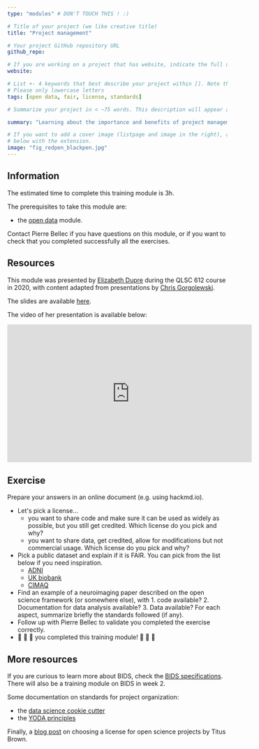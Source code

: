 ```yaml
---
type: "modules" # DON'T TOUCH THIS ! :)

# Title of your project (we like creative title)
title: "Project management"

# Your project GitHub repository URL
github_repo:

# If you are working on a project that has website, indicate the full url including "https://" below or leave it empty.
website:

# List +- 4 keywords that best describe your project within []. Note that the project summary also involves a number of key words. Those are listed on top of the [github repository](https://github.com/PSY6983-2021/project_template), click `manage topics`.
# Please only lowercase letters
tags: [open data, fair, license, standards]

# Summarize your project in < ~75 words. This description will appear at the top of your page and on the list page with other projects..

summary: "Learning about the importance and benefits of project management adhering to community standards to achieve shareable science."

# If you want to add a cover image (listpage and image in the right), add it to your directory and indicate the name
# below with the extension.
image: "fig_redpen_blackpen.jpg"
---
```

<!-- This is an html comment and this won't appear in the rendered page. You are now editing the "content" area, the core of your description. Everything that you can do in markdown is allowed below. We added a couple of comments to guide your through documenting your progress. -->

## Information

The estimated time to complete this training module is 3h.

The prerequisites to take this module are:
 * the [open data](/modules/open_data) module.

Contact Pierre Bellec if you have questions on this module, or if you want to check that you completed successfully all the exercises.

## Resources
This module was presented by [Elizabeth Dupre](https://elizabeth-dupre.com/#/) during the QLSC 612 course in 2020, with content adapted from presentations by [Chris Gorgolewski](https://twitter.com/chrisgorgo).

The slides are available [here](https://github.com/neurodatascience/course-materials-2020/blob/master/lectures/13-may/01-standards-for-project-management/NDS2020_ShareableScience.pdf).

The video of her presentation is available below:
<iframe width="560" height="315" src="https://www.youtube.com/embed/aBMc8bgSK6o" title="YouTube video player" frameborder="0" allow="accelerometer; autoplay; clipboard-write; encrypted-media; gyroscope; picture-in-picture" allowfullscreen></iframe>


## Exercise

Prepare your answers in an online document (e.g. using hackmd.io).
 * Let's pick a license...
   * you want to share code and make sure it can be used as widely as possible, but you still get credited. Which license do you pick and why?
   * you want to share data, get credited, allow for modifications but not commercial usage. Which license do you pick and why?
 * Pick a public dataset and explain if it is FAIR. You can pick from the list below if you need inspiration.
   * [ADNI](http://adni.loni.usc.edu/)
   * [UK biobank](https://www.ukbiobank.ac.uk/)
   * [CIMAQ](http://www.cima-q.ca/en/home/)
 * Find an example of a neuroimaging paper described on the open science framework (or somewhere else), with 1. code available? 2. Documentation for data analysis available? 3. Data available? For each aspect, summarize briefly the standards followed (if any).
 * Follow up with Pierre Bellec to validate you completed the exercise correctly.
 * :tada: :tada: :tada: you completed this training module! :tada: :tada: :tada:

## More resources

If you are curious to learn more about BIDS, check the [BIDS specifications](https://bids-specification.readthedocs.io/en/stable/). There will also be a training module on BIDS in week 2.

Some documentation on standards for project organization:
 * the [data science cookie cutter](https://drivendata.github.io/cookiecutter-data-science/)
 * the [YODA principles](https://handbook.datalad.org/en/latest/basics/101-127-yoda.html)

Finally, a [blog post](http://ivory.idyll.org/blog/2015-on-licensing-in-bioinformatics.html) on choosing a license for open science projects by Titus Brown.
